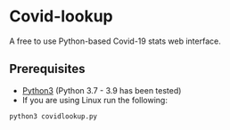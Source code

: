# Covid-lookup
A free to use Python-based Covid-19 stats web interface.

## Prerequisites
* [Python3](https://www.python.org/downloads/ "Download Python") (Python 3.7 - 3.9 has been tested)
* If you are using Linux run the following:
```
python3 covidlookup.py
```
